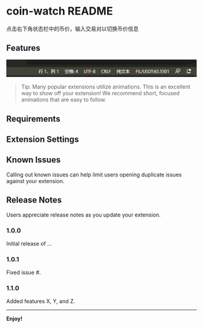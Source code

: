 # coin-watch README

点击右下角状态栏中的币价，输入交易对以切换币价信息

## Features


![](coin-watch-bar.png)


> Tip: Many popular extensions utilize animations. This is an excellent way to show off your extension! We recommend short, focused animations that are easy to follow.

## Requirements


## Extension Settings



## Known Issues

Calling out known issues can help limit users opening duplicate issues against your extension.

## Release Notes

Users appreciate release notes as you update your extension.

### 1.0.0

Initial release of ...

### 1.0.1

Fixed issue #.

### 1.1.0

Added features X, Y, and Z.

-----------------------------------------------------------------------------------------------------------


**Enjoy!**
